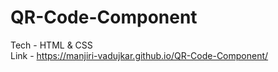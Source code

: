 # QR-Code-Component
Tech - HTML & CSS   
Link -  https://manjiri-vadujkar.github.io/QR-Code-Component/
